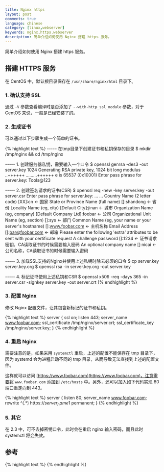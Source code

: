 ```yaml
---
title: Nginx https
layout: post
comments: true
language: chinese
category: [linux,webserver]
keywords: nginx,https,webserver
description: 简单介绍如何使用 Nginx 搭建 https 服务。
---
```


简单介绍如何使用 Nginx 搭建 https 服务。

<!-- more -->

## 搭建 HTTPS 服务

在 CentOS 中，默认根目录保存在 ```/usr/share/nginx/html``` 目录下。

### 1. 确认支持 SSL

通过 ```-V``` 参数查看编译时是否添加了 ```--with-http_ssl_module``` 参数，对于 CentOS 来说，一般是已经安装了的。

### 2. 生成证书

可以通过以下步骤生成一个简单的证书。

{% highlight text %}
----- 在tmp目录下创建证书和私钥保存的目录
$ mkdir /tmp/nginx && cd /tmp/nginx

----- 1. 创建服务器私钥，需要输入一个口令
$ openssl genrsa -des3 -out server.key 1024
Generating RSA private key, 1024 bit long modulus
..++++++
.........++++++
e is 65537 (0x10001)
Enter pass phrase for server.key: Tools@123

----- 2. 创建签名请求的证书(CSR)
$ openssl req -new -key server.key -out server.csr
Enter pass phrase for server.key:
... ...
Country Name (2 letter code) [XX]:cn                                     ← 国家
State or Province Name (full name) []:shandong                           ← 省份
Locality Name (eg, city) [Default City]:jinan                            ← 城市
Organization Name (eg, company) [Default Company Ltd]:foobar             ← 公司
Organizational Unit Name (eg, section) []:sys                            ← 部门
Common Name (eg, your name or your server's hostname) []:www.foobar.com  ← 主机名称
Email Address []:bar@foobar.com                                          ← 邮箱
Please enter the following 'extra' attributes
to be sent with your certificate request
A challenge password []:1234           ← 证书请求密钥，CA读取证书的时候需要输入密码
An optional company name []:nicai      ← 公司名称，CA读取证书的时候需要输入密码

----- 3. 加载SSL支持的Nginx并使用上述私钥时除去必须的口令
$ cp server.key server.key.org
$ openssl rsa -in server.key.org -out server.key

----- 4. 标记证书使用上述私钥和CSR
$ openssl x509 -req -days 365 -in server.csr -signkey server.key -out server.crt
{% endhighlight %}

### 3. 配置 Nginx

修改 Nginx 配置文件，让其包含新标记的证书和私钥。

{% highlight text %}
server {
    ssl on;
    listen 443;
    server_name www.foobar.com;
    ssl_certificate /tmp/nginx/server.crt;
    ssl_certificate_key /tmp/nginx/server.key;
}
{% endhighlight %}

### 4. 重启 Nginx

需要注意的是，如果采用 ```systemctl``` 重启，上述的配置不能保存在 tmp 目录下，因为 systemd 会为进程启动不同的 tmp 目录，从而导致无法查找到上述的配置文件。

这样就可以访问 [https://www.foobar.com](https://www.foobar.com)，注意需要将 ```www.foobar.com``` 添加到 ```/etc/hosts``` 中。另外，还可以加入如下代码实现 80 端口重定向到 443。

{% highlight text %}
server {
    listen 80;
    server_name www.foobar.com;
    rewrite ^(.*) https://$server_name$1 permanent;
}
{% endhighlight %}

### 5. 其它

在 2.3 中，可不去掉密钥口令，此时会在重启 nginx 输入密码，而且此时 systemctl 将会失效。

## 参考

{% highlight text %}
{% endhighlight %}
